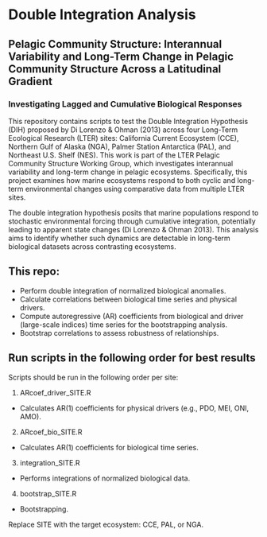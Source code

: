 # Double Integration Analysis

## Pelagic Community Structure: Interannual Variability and Long-Term Change in Pelagic Community Structure Across a Latitudinal Gradient

### Investigating Lagged and Cumulative Biological Responses

This repository contains scripts to test the Double Integration Hypothesis (DIH) proposed by Di Lorenzo & Ohman (2013) across four Long-Term Ecological Research (LTER) sites: California Current Ecosystem (CCE), Northern Gulf of Alaska (NGA), Palmer Station Antarctica (PAL), and Northeast U.S. Shelf (NES). This work is part of the LTER Pelagic Community Structure Working Group, which investigates interannual variability and long-term change in pelagic ecosystems. Specifically, this project examines how marine ecosystems respond to both cyclic and long-term environmental changes using comparative data from multiple LTER sites.

The double integration hypothesis posits that marine populations respond to stochastic environmental forcing through cumulative integration, potentially leading to apparent state changes (Di Lorenzo & Ohman 2013). This analysis aims to identify whether such dynamics are detectable in long-term biological datasets across contrasting ecosystems.

## This repo:
* Perform double integration of normalized biological anomalies.
* Calculate correlations between biological time series and physical drivers.
* Compute autoregressive (AR) coefficients from biological and driver (large-scale indices) time series for the bootstrapping analysis.
* Bootstrap correlations to assess robustness of relationships.

## Run scripts in the following order for best results
Scripts should be run in the following order per site:
1. ARcoef_driver_SITE.R
* Calculates AR(1) coefficients for physical drivers (e.g., PDO, MEI, ONI, AMO).
2. ARcoef_bio_SITE.R
* Calculates AR(1) coefficients for biological time series.
3. integration_SITE.R
* Performs integrations of normalized biological data.
4. bootstrap_SITE.R
* Bootstrapping.

Replace SITE with the target ecosystem: CCE, PAL, or NGA.
